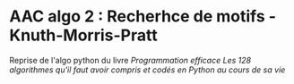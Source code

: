 # AAC algo 2 : Recherhce de motifs - Knuth-Morris-Pratt

Reprise de l'algo python du livre *Programmation efficace Les 128 algorithmes qu'il faut avoir compris et codés en Python au cours de sa vie*

